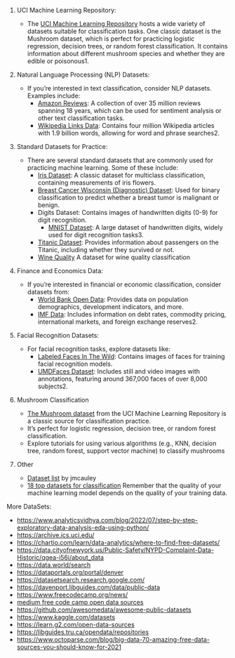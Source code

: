 1. UCI Machine Learning Repository:
    - The [UCI Machine Learning Repository](https://archive.ics.uci.edu/datasets) hosts a wide variety of datasets suitable for classification tasks. One classic dataset is the Mushroom dataset, which is perfect for practicing logistic regression, decision trees, or random forest classification. It contains information about different mushroom species and whether they are edible or poisonous1.
2. Natural Language Processing (NLP) Datasets:
    - If you’re interested in text classification, consider NLP datasets. Examples include:
        - [Amazon Reviews](https://www.kaggle.com/datasets/kritanjalijain/amazon-reviews): A collection of over 35 million reviews spanning 18 years, which can be used for sentiment analysis or other text classification tasks.
        - [Wikipedia Links Data](https://www.datacamp.com/blog/classification-machine-learning): Contains four million Wikipedia articles with 1.9 billion words, allowing for word and phrase searches2.
3. Standard Datasets for Practice:
    - There are several standard datasets that are commonly used for practicing machine learning. Some of these include:
        - [Iris Dataset](https://archive.ics.uci.edu/dataset/53/iris): A classic dataset for multiclass classification, containing measurements of iris flowers.
        - [Breast Cancer Wisconsin (Diagnostic) Dataset](https://archive.ics.uci.edu/dataset/17/breast+cancer+wisconsin+diagnostic): Used for binary classification to predict whether a breast tumor is malignant or benign.
        - Digits Dataset: Contains images of handwritten digits (0-9) for digit recognition.
            - [MNIST Dataset](https://machinelearningmastery.com/standard-machine-learning-datasets/): A large dataset of handwritten digits, widely used for digit recognition tasks3.
        - [Titanic Dataset](https://www.kaggle.com/c/titanic/data): Provides information about passengers on the Titanic, including whether they survived or not.
        - [Wine Quality](https://machinelearningmastery.com/standard-machine-learning-datasets/) A dataset for wine quality classification

4. Finance and Economics Data:
    - If you’re interested in financial or economic classification, consider datasets from:
        - [World Bank Open Data](https://datacatalog.worldbank.org/home): Provides data on population demographics, development indicators, and more.
        - [IMF Data](https://www.datacamp.com/blog/classification-machine-learning): Includes information on debt rates, commodity pricing, international markets, and foreign exchange reserves2.
5. Facial Recognition Datasets:
    - For facial recognition tasks, explore datasets like:
        - [Labeled Faces In The Wild](https://vis-www.cs.umass.edu/lfw/): Contains images of faces for training facial recognition models.
        - [UMDFaces Dataset](https://www.datacamp.com/blog/classification-machine-learning): Includes still and video images with annotations, featuring around 367,000 faces of over 8,000 subjects2.
6. Mushroom Classification
    - [The Mushroom dataset](https://archive.ics.uci.edu/ml/datasets/Mushroom) from the UCI Machine Learning Repository is a classic source for classification practice.
    - It’s perfect for logistic regression, decision tree, or random forest classification.
    - Explore tutorials for using various algorithms (e.g., KNN, decision tree, random forest, support vector machine) to classify mushrooms
7. Other
    - [Dataset list](https://cseweb.ucsd.edu/~jmcauley/datasets.html#amazon_reviews) by jmcauley
    - [18 top datasets for classification](https://www.interviewquery.com/p/classification-projects)
Remember that the quality of your machine learning model depends on the quality of your training data. 


More DataSets:

- https://www.analyticsvidhya.com/blog/2022/07/step-by-step-exploratory-data-analysis-eda-using-python/
- https://archive.ics.uci.edu/
- https://chartio.com/learn/data-analytics/where-to-find-free-datasets/
- https://data.cityofnewyork.us/Public-Safety/NYPD-Complaint-Data-Historic/qgea-i56i/about_data
- https://data.world/search
- https://dataportals.org/portal/denver
- https://datasetsearch.research.google.com/
- https://davenport.libguides.com/data/public-data
- https://www.freecodecamp.org/news/
- [medium free code camp open data sources](https-medium-freecodecamp-org-best-free-open-data-sources-anyone-can-use-a65b514b0f2d/)
- https://github.com/awesomedata/awesome-public-datasets
- https://www.kaggle.com/datasets
- https://learn.g2.com/open-data-sources
- https://libguides.tru.ca/opendata/repositories
- https://www.octoparse.com/blog/big-data-70-amazing-free-data-sources-you-should-know-for-2021
